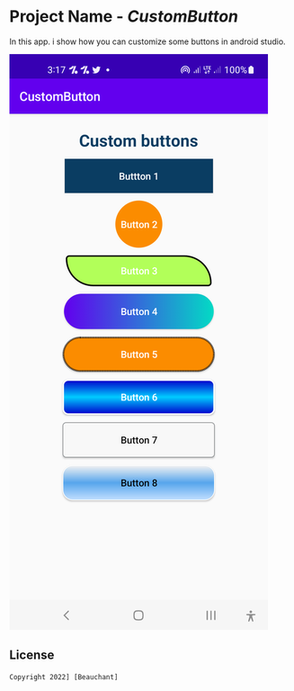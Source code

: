 # Project Name - *CustomButton*

In this app. i show how you can customize some buttons in android studio.


<img src='https://github.com/Beauchant/CustomButton/blob/master/custom_button.png' title='buttonImplementation' width='' alt='Video Walkthrough' />

## License

    Copyright 2022] [Beauchant]
